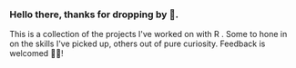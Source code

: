 ### Hello there, thanks for dropping by 👋. 

This is a collection of the projects I've worked on with R . Some to hone in on the skills I've picked up, others out of pure curiosity. Feedback is welcomed 🙆‍♀️!

<!--
**becks-k/becks-k** is a ✨ _special_ ✨ repository because its `README.md` (this file) appears on your GitHub profile.

Here are some ideas to get you started:

- 🔭 I’m currently working on ...
- 🌱 I’m currently learning ...
- 👯 I’m looking to collaborate on ...
- 🤔 I’m looking for help with ...
- 💬 Ask me about ...
- 📫 How to reach me: ...
- 😄 Pronouns: ...
- ⚡ Fun fact: ...
-->
